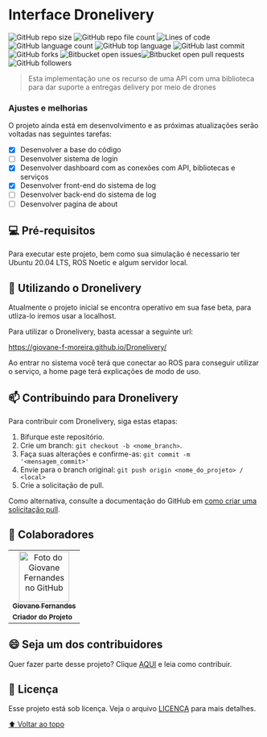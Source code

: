 # Interface Dronelivery

![GitHub repo size](https://img.shields.io/github/repo-size/Giovane-F-Moreira/Dronelivery) ![GitHub repo file count](https://img.shields.io/github/directory-file-count/Giovane-F-Moreira/Dronelivery) ![Lines of code](https://tokei.rs/b1/github/Giovane-F-Moreira/Dronelivery) ![GitHub language count](https://img.shields.io/github/languages/count/Giovane-F-Moreira/Dronelivery) ![GitHub top language](https://img.shields.io/github/languages/top/Giovane-F-Moreira/Dronelivery) ![GitHub last commit](https://img.shields.io/github/last-commit/Giovane-F-Moreira/Dronelivery) ![GitHub forks](https://img.shields.io/github/forks/Giovane-F-Moreira/Dronelivery) ![Bitbucket open issues](https://img.shields.io/bitbucket/issues/Giovane-F-Moreira/Dronelivery)![Bitbucket open pull requests](https://img.shields.io/bitbucket/pr-raw/Giovane-F-Moreira/Dronelivery) ![GitHub followers](https://img.shields.io/github/followers/Giovane-F-Moreira?label=Follow)

> Esta implementação une os recurso de uma API com uma biblioteca para dar suporte a entregas delivery por meio de drones

### Ajustes e melhorias

O projeto ainda está em desenvolvimento e as próximas atualizações serão voltadas nas seguintes tarefas:

- [X] Desenvolver a base do código
- [ ] Desenvolver sistema de login
- [X] Desenvolver dashboard com as conexões com API, bibliotecas e serviços
- [X] Desenvolver front-end do sistema de log
- [ ] Desenvolver back-end do sistema de log
- [ ] Desenvolver pagina de about

## 💻 Pré-requisitos

Para executar este projeto, bem como sua simulação é necessario ter Ubuntu 20.04 LTS, ROS Noetic e algum servidor local.

<!--Antes de começar, verifique se você atendeu aos seguintes requisitos:
-Estes são apenas requisitos de exemplo. Adicionar, duplicar ou remover conforme necessário--->

<!---* Você instalou a versão mais recente de `<linguagem / dependência / requeridos>`
* Você tem uma máquina `<Windows / Linux / Mac>`. Indique qual sistema operacional é compatível / não compatível.
* Você leu `<guia / link / documentação_relacionada_ao_projeto>`.--->

<!---## ☕ Instalando Geekflix

Para instalar o Geekflix, siga estas etapas:

Linux e macOS:
```
<comando_de_instalação>
```

Windows:
```
<comando_de_instalação>
```
--->

## 🚀 Utilizando o Dronelivery

Atualmente o projeto inicial se encontra operativo em sua fase beta, para utliza-lo iremos usar a localhost.

Para utilizar o Dronelivery, basta acessar a seguinte url:

https://giovane-f-moreira.github.io/Dronelivery/

Ao entrar no sistema você terá que conectar ao ROS para conseguir utilizar o serviço, a home page terá explicações de modo de uso.

<!---
```
<exemplo_de_uso>
```

Adicione comandos de execução e exemplos que você acha que os usuários acharão úteis. Fornece uma referência de opções para pontos de bônus!
--->

## 📫 Contribuindo para Dronelivery

<!---Se o seu README for longo ou se você tiver algum processo ou etapas específicas que deseja que os contribuidores sigam, considere a criação de um arquivo CONTRIBUTING.md separado--->

Para contribuir com Dronelivery, siga estas etapas:

1. Bifurque este repositório.
2. Crie um branch: `git checkout -b <nome_branch>`.
3. Faça suas alterações e confirme-as: `git commit -m '<mensagem_commit>'`
4. Envie para o branch original: `git push origin <nome_do_projeto> / <local>`
5. Crie a solicitação de pull.

Como alternativa, consulte a documentação do GitHub em [como criar uma solicitação pull](https://help.github.com/en/github/collaborating-with-issues-and-pull-requests/creating-a-pull-request).

## 🤝 Colaboradores

<table>
  <tr>
    <td align="center">
      <a href="#">
        <img src="https://avatars.githubusercontent.com/u/64364499?v=4" width="100px;" alt="Foto do Giovane Fernandes no GitHub"/><br>
        <sub>
          <b>Giovane Fernandes</b>
        </sub>
        </hr>
      </a>
    </td>
  </tr>
  <tr>
    <td>
      <sub>
        <b>Criador do Projeto</b>
      </sub>
    </td>
  </tr>
</table>

## 😄 Seja um dos contribuidores

Quer fazer parte desse projeto? Clique [AQUI](CONTRIBUTING.md) e leia como contribuir.

## 📝 Licença

Esse projeto está sob licença. Veja o arquivo [LICENÇA](LICENSE.md) para mais detalhes.

[⬆ Voltar ao topo](#nome-do-projeto)
